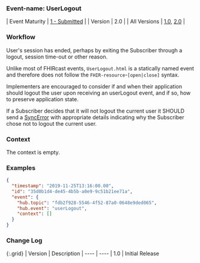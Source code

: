 ### Event-name: UserLogout

| Event Maturity | [1 - Submitted](3-1-2-eventmaturitymodel.html) | 
| Version | 2.0 |
| All Versions | [1.0](https://fhircast.hl7.org/events/userlogout/), [2.0](3-2-3-UserLogout.html)  |



### Workflow

User's session has ended, perhaps by exiting the Subscriber through a logout, session time-out or other reason. 

Unlike most of FHIRcast events, `UserLogout.html` is a statically named event and therefore does not follow the `FHIR-resource`-`[open|close]` syntax.

Implementers are encouraged to consider if and when their application should logout the user upon receiving an userLogout event, and if so, how to preserve application state.

If a Subscriber decides that it will not logout the current user it SHOULD send a [SyncError](3-2-1-SyncError.html) with appropriate details indicating why the Subscriber chose not to logout the current user. 

### Context

The context is empty.

### Examples

```json
{
  "timestamp": "2019-11-25T13:16:00.00",
  "id": "35d0b1d4-de45-4b5b-a0e9-9c51b21ee71a",
  "event": {
    "hub.topic": "fdb2f928-5546-4f52-87a0-0648e9ded065", 
    "hub.event": "userLogout", 
    "context": [] 
  }
}
```

### Change Log

{:.grid}
| Version | Description
| ---- | ----
| 1.0 | Initial Release
